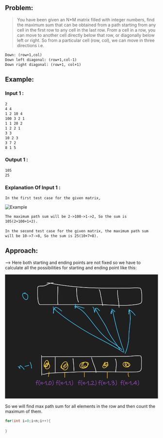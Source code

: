## Problem:

> You have been given an N\*M matrix filled with integer numbers, find the maximum sum that can be obtained from a path starting from any cell in the first row to any cell in the last row.
> From a cell in a row, you can move to another cell directly below that row, or diagonally below left or right. So from a particular cell (row, col), we can move in three directions i.e.

```
Down: (row+1,col)
Down left diagonal: (row+1,col-1)
Down right diagonal: (row+1, col+1)
```

## Example:

### Input 1 :

```
2
4 4
1 2 10 4
100 3 2 1
1 1 20 2
1 2 2 1
3 3
10 2 3
3 7 2
8 1 5
```

### Output 1 :

```
105
25
```

### Explanation Of Input 1 :

```
In the first test case for the given matrix,
```

![Example](https://files.codingninjas.in/maxpath-5169.jpg)

```
The maximum path sum will be 2->100->1->2, So the sum is 105(2+100+1+2).

In the second test case for the given matrix, the maximum path sum will be 10->7->8, So the sum is 25(10+7+8).
```

## Approach:

--> Here both starting and ending points are not fixed so we have to calculate all the possibilities for starting and ending point like this:

![](./Attachments/Pastedimage20220521180535.png)

So we will find max path sum for all elements in the row and then count the maximum of them.

```cpp
for(int i=0;i<n;i++){

}
```
